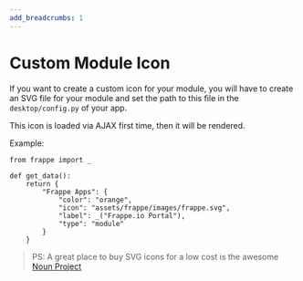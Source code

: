 ```yaml
---
add_breadcrumbs: 1
---
```

# Custom Module Icon

If you want to create a custom icon for your module, you will have to create an SVG file for your module and set the path to this file in the `desktop/config.py` of your app.<br>

This icon is loaded via AJAX first time, then it will be rendered.

Example:

	from frappe import _

	def get_data():
		return {
			"Frappe Apps": {
				"color": "orange",
				"icon": "assets/frappe/images/frappe.svg",
				"label": _("Frappe.io Portal"),
				"type": "module"
			}
		}

> PS: A great place to buy SVG icons for a low cost is the awesome [Noun Project](http://thenounproject.com/)

<!-- markdown -->
